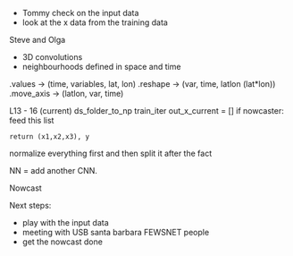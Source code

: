 
- Tommy check on the input data
- look at the x data from the training data

Steve and Olga
- 3D convolutions
- neighbourhoods defined in space and time

.values -> (time, variables, lat, lon)
.reshape -> (var, time, latlon (lat*lon))
.move_axis -> (latlon, var, time)

L13 - 16 (current)
ds_folder_to_np
train_iter
    out_x_current = []
    if nowcaster:
        feed this list

    return (x1,x2,x3), y

normalize everything first and then split it after the fact

NN = add another CNN.

Nowcast

Next steps:
- play with the input data
- meeting with USB santa barbara FEWSNET people
- get the nowcast done 
